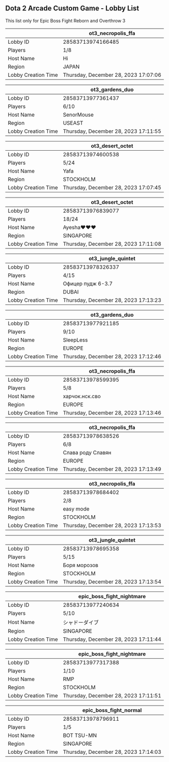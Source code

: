## Dota 2 Arcade Custom Game - Lobby List

This list only for Epic Boss Fight Reborn and Overthrow 3

|  | ot3_necropolis_ffa |
| ------ | ------ |
| Lobby ID | 28583713974166485 |
| Players | 1/8 |
| Host Name | Hi |
| Region | JAPAN |
| Lobby Creation Time | Thursday, December 28, 2023 17:07:06 |


|  | ot3_gardens_duo |
| ------ | ------ |
| Lobby ID | 28583713977361437 |
| Players | 6/10 |
| Host Name | SenorMouse |
| Region | USEAST |
| Lobby Creation Time | Thursday, December 28, 2023 17:11:55 |


|  | ot3_desert_octet |
| ------ | ------ |
| Lobby ID | 28583713974600538 |
| Players | 5/24 |
| Host Name | Yafa |
| Region | STOCKHOLM |
| Lobby Creation Time | Thursday, December 28, 2023 17:07:45 |


|  | ot3_desert_octet |
| ------ | ------ |
| Lobby ID | 28583713976839077 |
| Players | 18/24 |
| Host Name | Ayesha♥♥♥ |
| Region | SINGAPORE |
| Lobby Creation Time | Thursday, December 28, 2023 17:11:08 |


|  | ot3_jungle_quintet |
| ------ | ------ |
| Lobby ID | 28583713978326337 |
| Players | 4/15 |
| Host Name | Офицер пудж 6-3.7 |
| Region | DUBAI |
| Lobby Creation Time | Thursday, December 28, 2023 17:13:23 |


|  | ot3_gardens_duo |
| ------ | ------ |
| Lobby ID | 28583713977921185 |
| Players | 9/10 |
| Host Name | SleepLess |
| Region | EUROPE |
| Lobby Creation Time | Thursday, December 28, 2023 17:12:46 |


|  | ot3_necropolis_ffa |
| ------ | ------ |
| Lobby ID | 28583713978599395 |
| Players | 5/8 |
| Host Name | харчок.нск.сво |
| Region | EUROPE |
| Lobby Creation Time | Thursday, December 28, 2023 17:13:46 |


|  | ot3_necropolis_ffa |
| ------ | ------ |
| Lobby ID | 28583713978638526 |
| Players | 6/8 |
| Host Name | Слава роду Славян |
| Region | EUROPE |
| Lobby Creation Time | Thursday, December 28, 2023 17:13:49 |


|  | ot3_necropolis_ffa |
| ------ | ------ |
| Lobby ID | 28583713978684402 |
| Players | 2/8 |
| Host Name | easy mode |
| Region | STOCKHOLM |
| Lobby Creation Time | Thursday, December 28, 2023 17:13:53 |


|  | ot3_jungle_quintet |
| ------ | ------ |
| Lobby ID | 28583713978695358 |
| Players | 5/15 |
| Host Name | Боря морозов |
| Region | STOCKHOLM |
| Lobby Creation Time | Thursday, December 28, 2023 17:13:54 |


|  | epic_boss_fight_nightmare |
| ------ | ------ |
| Lobby ID | 28583713977240634 |
| Players | 5/10 |
| Host Name | シャドーダイブ |
| Region | SINGAPORE |
| Lobby Creation Time | Thursday, December 28, 2023 17:11:44 |


|  | epic_boss_fight_nightmare |
| ------ | ------ |
| Lobby ID | 28583713977317388 |
| Players | 1/10 |
| Host Name | RMP |
| Region | STOCKHOLM |
| Lobby Creation Time | Thursday, December 28, 2023 17:11:51 |


|  | epic_boss_fight_normal |
| ------ | ------ |
| Lobby ID | 28583713978796911 |
| Players | 1/5 |
| Host Name | BOT TSU-MN |
| Region | SINGAPORE |
| Lobby Creation Time | Thursday, December 28, 2023 17:14:03 |


